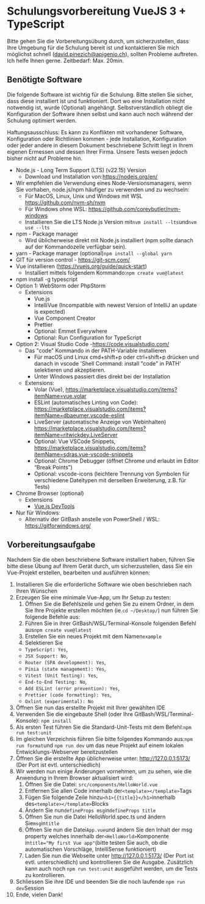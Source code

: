 # Schulungsvorbereitung VueJS 3 + TypeScript

Bitte gehen Sie die Vorbereitungsübung durch, um sicherzustellen, dass Ihre Umgebung für die Schulung bereit ist und kontaktieren Sie mich möglichst schnell ([david.pinezich@apigenio.ch](mailto:david.pinezich@apigenio.ch)), sollten Probleme auftreten. Ich helfe Ihnen gerne. Zeitbedarf: Max. 20min.

## Benötigte Software

Die folgende Software ist wichtig für die Schulung. Bitte stellen Sie sicher, dass diese installiert ist und funktioniert. Dort wo eine Installation nicht notwendig ist, wurde (Optional) angehängt. Selbstverständlich obliegt die Konfiguration der Software ihnen selbst und kann auch noch während der Schulung optimiert werden.

Haftungsausschluss: Es kann zu Konflikten mit vorhandener Software, Konfiguration oder Richtlinien kommen - jede Installation, Konfiguration oder jeder andere in diesem Dokument beschriebene Schritt liegt in Ihrem eigenen Ermessen und dessen Ihrer Firma. Unsere Tests weisen jedoch bisher nicht auf Probleme hin.

- Node.js - Long Term Support (LTS) (v22.15) Version
    - Download und Installation von:https://nodejs.org/en/
- Wir empfehlen die Verwendung eines Node-Versionsmanagers, wenn Sie vorhaben, node.js/npm häufiger zu verwenden und zu wechseln:
    - Für MacOS, Linux, Unix und Windows mit WSL https://github.com/nvm-sh/nvm
    - Für Windows ohne WSL: https://github.com/coreybutler/nvm-windows
    - Installieren Sie die LTS Node.js Version mit`nvm install --lts`und`nvm use --lts`
- npm - Package manager
    - Wird üblicherweise direkt mit Node.js installiert (npm sollte danach auf der Kommandozeile verfügbar sein).
- yarn - Package manager (optional)`npm install --global yarn`
- GIT für version control - https://git-scm.com/
- Vue installieren (https://vuejs.org/guide/quick-start)
    - Installiert mittels folgendem Kommando:`npm create vue@latest`
- npm install -g typescript
- Option 1: WebStorm oder PhpStorm
    - Extensions
        - Vue.js
        - IntelliVue (Incompatible with newest Version of IntelliJ an update is expected)
        - Vue Component Creator
        - Prettier
        - Optional: Emmet Everywhere
        - Optional: Run Configuration for TypeScript
- Option 2: Visual Studio Code -https://code.visualstudio.com/
    - Das "code" Kommando in der PATH-Variable installieren
        - Für macOS und Linux cmd+shift+p oder ctrl+shift+p drücken und danach in vscode 'Shell Command: install "code" in PATH' selektieren und akzeptieren.
        - Unter Windows passiert dies direkt bei der Installation
    - Extensions:
        - Volar (Vue), https://marketplace.visualstudio.com/items?itemName=vue.volar
        - ESLint (automatisches Linting von Code): https://marketplace.visualstudio.com/items?itemName=dbaeumer.vscode-eslint
        - LiveServer (automatische Anzeige von Webinhalten) https://marketplace.visualstudio.com/items?itemName=ritwickdey.LiveServer
        - Optional: Vue VSCode Snippets, https://marketplace.visualstudio.com/items?itemName=sdras.vue-vscode-snippets
        - Optional: Chrome Debugger (öffnet Chrome und erlaubt im Editor “Break Points”)
        - Optional: vscode-icons (leichtere Trennung von Symbolen für verschiedene Dateitypen mit derselben Erweiterung, z.B. für Tests)
- Chrome Browser (optional)
    - Extensions
        - [Vue.js DevTools](https://chrome.google.com/webstore/detail/vuejs-devtools/nhdogjmejiglipccpnnnanhbledajbpd?hl=en)
- Nur für Windows:
    - Alternativ der GitBash anstelle von PowerShell / WSL: https://gitforwindows.org/

## Vorbereitungsaufgabe

Nachdem Sie die oben beschriebene Software installiert haben, führen Sie bitte diese Übung auf Ihrem Gerät durch, um sicherzustellen, dass Sie ein Vue-Projekt erstellen, bearbeiten und ausführen können:

1. Installieren Sie die erforderliche Software wie oben beschrieben nach Ihren Wünschen
2. Erzeugen Sie eine minimale Vue-App, um Ihr Setup zu testen:
    1. Öffnen Sie die Befehlszeile und gehen Sie zu einem Ordner, in dem Sie Ihre Projekte erstellen möchten (ie.`cd ~/Desktop/`) nun führen Sie folgende Befehle aus:
    2. Führen Sie in ihrer  GitBash/WSL/Terminal-Konsole folgenden Befehl aus`npm create vue@latest`
    3. Erstellen Sie ein neues Projekt mit dem Namen`example`
    4. Selektieren Sie
    - `TypeScript: Yes`,
    - `JSX Support: No`,
    - `Router (SPA development): Yes`,
    - `Pinia (state management): Yes`,
    - `Vitest (Unit Testing): Yes`,
    - `End-to-End Testing: No`,
    - `Add ESLint (error prevention): Yes`,
    - `Prettier (code formatting): Yes`,
    - `Oxlint (experimental): No`
3. Öffnen Sie nun das erstellte Projekt mit Ihrer gewählten IDE
4. Verwenden Sie die eingebaute Shell (oder Ihre GitBash/WSL/Terminal-Konsole): `npm install`
5. Als ersten Test führen Sie die Standard-Unit-Tests mit dem Befehl:`npm run test:unit`
6. Im gleichen Verzeichnis führen Sie bitte folgendes Kommando aus:`npm run format`und `npm run dev` um das neue Projekt auf einem lokalen Entwicklungs-Webserver bereitzustellen
7. Öffnen Sie die erstellte App üblicherweise unter: http://127.0.0.1:5173/ (Der Port ist evtl. unterschiedlich)
8. Wir werden nun einige Änderungen vornehmen, um zu sehen, wie die Anwendung in Ihrem Browser aktualisiert wird:
    1. Öffnen Sie die Datei: `src/components/HelloWorld.vue`
    2. Entfernen Sie allen Code innerhalb der`<template></template>`Tags
    3. Fügen Sie folgende Zeile hinzu`<h1>{{title}}</h1>`innerhalb des`<template></template>`Blocks
    4. Ändern Sie nun`defineProps msg`in`defineProps title`
    5. Öffnen Sie nun die Datei HelloWorld.spec.ts und ändern Sie`msg`in`title`
    6. Öffnen Sie nun die Datei`App.vue`und ändern Sie den Inhalt der msg property welches innerhalb der`<HelloWorld>`Komponente in`title="My first Vue app"`(bitte testen Sie auch, ob die automatischen Vorschläge, IntelliSense funktioniert)
    7. Laden Sie nun die Webseite unter http://127.0.0.1:5173/ (Der Port ist evtl. unterschiedlich) und kontrollieren Sie die Ausgabe. Zusätzlich kann auch noch `npm run test:unit` ausgeführt werden, um die Tests zu kontrollieren.
9. Schliessen Sie ihre IDE und beenden Sie die noch laufende `npm run dev`Session
10. Ende, vielen Dank!